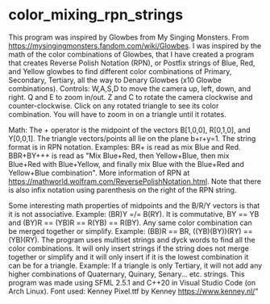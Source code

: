 # color_mixing_rpn_strings
This program was inspired by Glowbes from My Singing Monsters.
From https://mysingingmonsters.fandom.com/wiki/Glowbes. I was inspired
by the math of the color combinations of Glowbes, that I have created a program
that creates Reverse Polish Notation (RPN), or Postfix strings of Blue, Red,
and Yellow glowbes to find different color combinations of Primary, Secondary, Tertiary,
all the way to Denary Glowbes (x10 Glowbe combinations).
Controls: W,A,S,D to move the camera up, left, down, and right. Q and E to zoom in/out.
Z and C to rotate the camera clockwise and counter-clockwise. Click on any rotated
triangle to see its color combination. You will have to zoom in on a triangle until it rotates.

Math:
The + operator is the midpoint of the vectors B[1,0,0], R[0,1,0], and Y[0,0,1].
The triangle vectors/points all lie on the plane b+r+y=1.
The string format is in RPN notation. Examples: BR+ is read as mix Blue and Red. BBR+BY+++ is
read as \"Mix Blue+Red, then Yellow+Blue, then mix Blue+Red with Blue+Yellow, and finally
mix Blue with the Blue+Red and Yellow+Blue combination\". More information of RPN at
https://mathworld.wolfram.com/ReversePolishNotation.html. Note that there is also
infix notation using parenthesis on the right of the RPN string.

Some interesting math properties of midpoints and the B/R/Y vectors is that
it is not associative. Example: (BR)Y =/= B(RY). It is commutative,
BY == YB and (BY)R == (YB)R == R(YB) == R(BY). Any same color combination can be
merged together or simplify. Example: (BB)R == BR, ((YB)(BY))(RY) == (YB)(RY).
The program uses multiset strings and dyck words to find all the color combinations.
It will only insert strings if the string does not merge together or simplify
and it will only insert if it is the lowest combination it can be for a triangle.
Example: If a triangle is only Tertiary, it will not add
any higher combinations of Quaternary, Quinary, Senary... etc. strings.
This program was made using SFML 2.5.1 and C++20 in Visual Studio Code (on Arch Linux).
Font used: Kenney Pixel.ttf by Kenney https://www.kenney.nl/"
